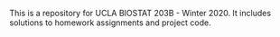 This is a repository for UCLA BIOSTAT 203B - Winter 2020. It includes solutions to homework assignments and project code.
